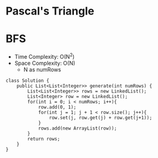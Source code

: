 # Pascal's Triangle

# BFS

- Time Complexity: O(N<sup>2</sup>)
- Space Complexity: O(N)
  - N as numRows

```
class Solution {
    public List<List<Integer>> generate(int numRows) {
        List<List<Integer>> rows = new LinkedList();
        List<Integer> row = new LinkedList();
        for(int i = 0; i < numRows; i++){
            row.add(0, 1);
            for(int j = 1; j + 1 < row.size(); j++){
                row.set(j, row.get(j) + row.get(j+1));
            }
            rows.add(new ArrayList(row));
        }
        return rows;
    }
}
```

